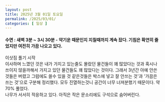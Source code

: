 ```yaml
---
layout: post
title: 2025년 3월 01일 토요일
permalink: /2025/03/01/
categories: [ 일상 ]
---
```

#### 수면 :  새벽 3분 ~ 3시 30분 - 약기운 때문인지 지칠때까지 계속 잤다. 기침은 확연히 줄었지만 여전히 가끔 나오고 있다.<br/>
이삿짐 풀기 시작<br/>
이사하며 느꼈던 것은 내가 가지고 있는줄도 몰랐던 물건들이 꽤 많았다는 것과 혹시나 쓰이지 않을까해서 가지고 있던 물건들도 꽤 많았다는 것이다. 그래서 3년간 아예 안쓴것들은 버렸고 그럼에도 쓸수 있을 것 같은것들은 박스에 넣고  잘 안쓰는 것'과 '가끔은 쓰는 것'으로 구분해 정리했다. 모두 진열하는것니 공간이 너무 너져분했기 때문이다. 약 70% 풀었다.<br/>
나무가 서서히 적응하고 있다. 아직은 작은 문소리에도 구석으로 숨어버린다.